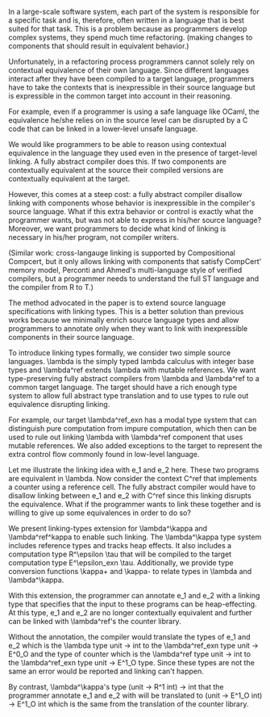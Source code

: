 In a large-scale software system, each part of the system is responsible for
a specific task and is, therefore, often written in a language that is best suited for that task.
This is a problem because as programmers develop complex systems, they spend much time refactoring.
(making changes to components that should result in equivalent behavior.)

Unfortunately, in a refactoring process programmers cannot solely rely on contextual equivalence of
their own language. Since different languages interact after they have been compiled to
a target language, programmers have to take the contexts that is inexpressible in their source language
but is expressible in the common target into account in their reasoning.

For example, even if a programmer is using a safe language like OCaml, the equivalence he/she relies
on in the source level can be disrupted by a C code that can be linked in a lower-level unsafe language.

We would like programmers to be able to reason using contextual equivalence in the language they used
even in the presence of target-level linking. A fully abstract compiler does this. If two components
are contextually equivalent at the source their compiled versions are contextually equivalent at the
target.

However, this comes at a steep cost: a fully abstract compiler disallow linking with components whose
behavior is inexpressible in the compiler's source language. What if this extra behavior or control
is exactly what the programmer wants, but was not able to express in his/her source language?
Moreover, we want programmers to decide what kind of linking is necessary in his/her program, not
compiler writers.

(Similar work: cross-langauge linking is supported by Compositional Compcert, but it only allows
linking with components that satisfy CompCert' memory model, Perconti and Ahmed's multi-language
style of verified compilers, but a programmer needs to understand the full ST language and the
compiler from R to T.)

The method advocated in the paper is to extend source language specifications with linking types.
This is a better solution than previous works because we minimally enrich source language types
and allow programmers to annotate only when they want to link with inexpressible components in
their source language.

To introduce linking types formally, we consider two simple source languages. \lambda is the
simply typed lambda calculus with integer base types and \lambda^ref extends \lambda with mutable
references. We want type-preserving fully abstract compilers from \lambda and \lambda^ref to
a common target language. The target should have a rich enough type system to allow full abstract
type translation and to use types to rule out equivalence disrupting linking.

For example, our target \lambda^ref_exn has a modal type system that can distinguish pure computation
from impure computation, which then can be used to rule out linking \lambda with \lambda^ref component
that uses mutable references. We also added exceptions to the target to represent the extra control
flow commonly found in low-level language.

Let me illustrate the linking idea with e_1 and e_2 here. These two programs are equivalent in \lambda.
Now consider the context C^ref that implements a counter using a reference cell. The fully abstract
compiler would have to disallow linking between e_1 and e_2 with C^ref since this linking disrupts
the equivalence. What if the programmer wants to link these together and is willing to give up some
equivalences in order to do so?

We present linking-types extension for \lambda^\kappa and \lambda^ref^kappa to enable such linking.
The \lambda^\kappa type system includes reference types and tracks heap effects. It also includes
a computation type R^\epsilon \tau that will be compiled to the target computation type
E^\epsilon_exn \tau. Additionally, we provide type conversion functions \kappa+ and \kappa- to relate
types in \lambda and \lambda^\kappa.

With this extension, the programmer can annotate e_1 and e_2 with a linking type that specifies that
the input to these programs can be heap-effecting. At this type, e_1 and e_2 are no longer contextually
equivalent and further can be linked with \lambda^ref's the counter library.

Without the annotation, the compiler would translate the types of e_1 and e_2 which is the \lambda type
unit -> int to the \lambda^ref_exn type unit -> E^0_O and the type of counter which is the \lambda^ref
type unit -> int to the \lambda^ref_exn type unit -> E^1_O type. Since these types are not the same
an error would be reported and linking can't happen.

By contrast, \lambda^\kappa's type (unit -> R^1 int) -> int that the programmer annotate e_1 and e_2
with will be translated to (unit -> E^1_O int) -> E^1_O int which is the same from the translation of
the counter library. 
